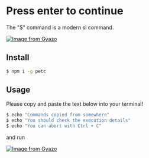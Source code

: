 # Press enter to continue

The "$" command is a modern sl command.

[![Image from Gyazo](https://i.gyazo.com/76e6337ae77fa9009b4bd91bacbb349b.png)](https://gyazo.com/76e6337ae77fa9009b4bd91bacbb349b)

## Install

```bash
$ npm i -g petc
```

## Usage

Please copy and paste the text below into your terminal!

```bash
$ echo "Commands copied from somewhere"
$ echo "You should check the execution details"
$ echo "You can abort with Ctrl + C"
```

and run

[![Image from Gyazo](https://i.gyazo.com/922a2e9d94e0ee397fb607196ef4f110.png)](https://gyazo.com/922a2e9d94e0ee397fb607196ef4f110)
